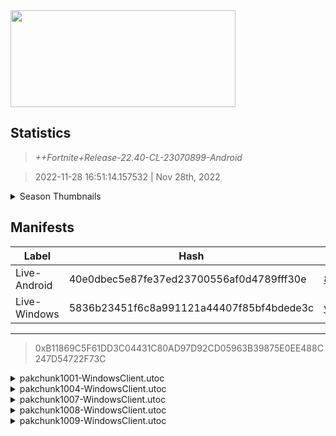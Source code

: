 <div style="pointer-events: none">
  <img style="pointer-events: none" src="https://raw.githubusercontent.com/Tectors/Archive/master/source/dependents/gen.22.40.svg" width="360" height="155">
<div>

## Statistics
> *++Fortnite+Release-22.40-CL-23070899-Android*

> 2022-11-28 16:51:14.157532 | Nov 28th, 2022

<details>
  <summary>Season Thumbnails</summary>

  > Seasonal thumbnails are a season's normal ltms and their photos.

  | Name | ID |
  | - | - |
  | [Zero Build - Duos](https://raw.githubusercontent.com/Tectors/Archive/master/source/dependents/monthly-rotaton/playlist_nobuildbr_duo_22_40.png) | Playlist_NoBuildBR_Duo |
  | [Solo](https://raw.githubusercontent.com/Tectors/Archive/master/source/dependents/monthly-rotaton/playlist_defaultsolo_22_40.png) | Playlist_DefaultSolo |
  | [Zero Build - Trios](https://raw.githubusercontent.com/Tectors/Archive/master/source/dependents/monthly-rotaton/playlist_nobuildbr_trio_22_40.png) | Playlist_NoBuildBR_Trio |
  | [Zero Build - Solo](https://raw.githubusercontent.com/Tectors/Archive/master/source/dependents/monthly-rotaton/playlist_nobuildbr_solo_22_40.png) | Playlist_NoBuildBR_Solo |
</details>

## Manifests
| Label | Hash | Route |
| - | - | - |
| Live-Android | 40e0dbec5e87fe37ed23700556af0d4789fff30e | [8OuJjaHpTOoprdw5fkSmbZMjCNOsJg](https://github.com/Tectors/Archive/blob/master/manifests/8OuJjaHpTOoprdw5fkSmbZMjCNOsJg.manifest) |
| Live-Windows | 5836b23451f6c8a991121a44407f85bf4bdede3c | [yTUVvOU-BiOQgUeuLkavho8cCAt9_g](https://github.com/Tectors/Archive/blob/master/manifests/yTUVvOU-BiOQgUeuLkavho8cCAt9_g.manifest) |

---

> 0xB11869C5F61DD3C04431C80AD97D92CD05963B39875E0EE488C247D54722F73C

<details>
  <summary>pakchunk1001-WindowsClient.utoc</summary>

  > FortniteGame/Content/Paks/pakchunk1001-WindowsClient.utoc

  > 0x246832CCD653DE82E0E0BA80D16F9DFDC6965A1A88A625CD3B262DCD2799E29A

  </details>

<details>
  <summary>pakchunk1004-WindowsClient.utoc</summary>

  > FortniteGame/Content/Paks/pakchunk1004-WindowsClient.utoc

  > 0xE851A6EFF448024AB69D892C97E764B93BC14B3826CFF0F13D0E22B24301C27B

  <img src="https://raw.githubusercontent.com/Tectors/Archive/master/source/dependents/referred/EID_Coping.svg" width="100"> 
</details>

<details>
  <summary>pakchunk1007-WindowsClient.utoc</summary>

  > FortniteGame/Content/Paks/pakchunk1007-WindowsClient.utoc

  > 0x5B93AF10B750B5C5FEA1BEB526BCA250544C98A5A985A820DB467CE2A8386AE7

  <img src="https://raw.githubusercontent.com/Tectors/Archive/master/source/dependents/referred/Pickaxe_Silencer.svg" width="100"> <img src="https://raw.githubusercontent.com/Tectors/Archive/master/source/dependents/referred/LoadingScreen_Silencer.svg" width="100"> <img src="https://raw.githubusercontent.com/Tectors/Archive/master/source/dependents/referred/Character_Silencer.svg" width="100"> <img src="https://raw.githubusercontent.com/Tectors/Archive/master/source/dependents/referred/Backpack_Silencer.svg" width="100"> 
</details>

<details>
  <summary>pakchunk1008-WindowsClient.utoc</summary>

  > FortniteGame/Content/Paks/pakchunk1008-WindowsClient.utoc

  > 0xEA02C6D5440770C78212B7D397A64D03BF02CC5D9BA01C73C5F17518FAA73D21

  <img src="https://raw.githubusercontent.com/Tectors/Archive/master/source/dependents/referred/EID_Iconic.svg" width="100"> 
</details>

<details>
  <summary>pakchunk1009-WindowsClient.utoc</summary>

  > FortniteGame/Content/Paks/pakchunk1009-WindowsClient.utoc

  > 0x80FAE1B3960010587D3B3618D2D4B0F0C3D116BFDA4B471D44BA78D6D8EC5376

  <img src="https://raw.githubusercontent.com/Tectors/Archive/master/source/dependents/referred/EID_Goodbye.svg" width="100"> 
</details>

